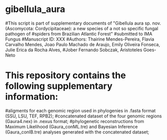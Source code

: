 # gibellula_aura

#This script is part of supplementary documents of "Gibellula aura sp. nov. (Ascomycota: Cordycipitaceae): a new species of a not so specific fungal pathogen of
#spiders from Brazilian Atlantic Forest"
#submitted to IMA Fungus
#Manuscript ID: XXX
#Authors:  Thairine Mendes-Pereira, Flavia Carvalho Mendes, Joao Paulo Machado de Araujo, Emily Oliveira Fonseca, Julie Erica da Rocha Alves,
#Jober Fernando Sobczak, Aristoteles Goes-Neto

# This repository contains the following supplementary information:
#aligments for each genomic region used in phylogenies in .fasta format (SSU, LSU, TEF, RPB2);
#concatenated dataset of the four genomic regions (Gaura4.nex) in .nexus format;
#phylogenetic reconstructions from Maximum Likelihood (Gaura_conML.tre) and Bayesian Inference (Gaura_conIB.tre) analyses generated with the concatenated dataset;
